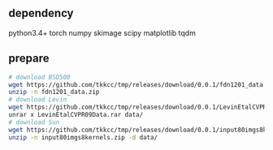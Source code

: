 ## dependency

python3.4+ torch numpy skimage scipy matplotlib tqdm

## prepare

```sh
# download BSD500
wget https://github.com/tkkcc/tmp/releases/download/0.0.1/fdn1201_data.zip
unzip -n fdn1201_data.zip
# download Levin
wget https://github.com/tkkcc/tmp/releases/download/0.0.1/LevinEtalCVPR09Data.rar
unrar x LevinEtalCVPR09Data.rar data/
# download Sun
wget https://github.com/tkkcc/tmp/releases/download/0.0.1/input80imgs8kernels.zip
unzip -n input80imgs8kernels.zip -d data/
```